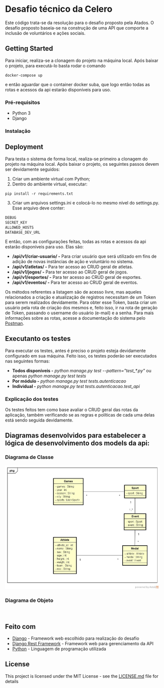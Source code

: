 # Desafio técnico da Celero

Este código trata-se da resolução para o desafio proposto pela Atados.
O desafio proposto baseia-se na construção de uma API que comporte a 
inclusão de voluntários e ações sociais.


## Getting Started

Para iniciar, realiza-se a clonagem do projeto na máquina local.
Após baixar o projeto, para executá-lo basta rodar o comando
```
docker-compose up
``` 
e então aguardar que o container docker suba, que logo então todas as 
rotas e acessos da api estarão disponíveis para uso.

### Pré-requisitos

- Python 3
- Django

### Instalação

## Deployment

Para testa o sistema de forma local, realiza-se primeiro a clonagem 
do projeto na máquina local.
Após baixar o projeto, os seguintes passos devem ser devidamente seguidos:
1. Criar um ambiente virtual com Python;
2. Dentro do ambiente virtual, executar: 
```
pip install -r requirements.txt
``` 
3. Criar um arquivos settings.ini e colocá-lo no mesmo nível do settings.py. 
Esse arquivo deve conter:
```
DEBUG
SECRET_KEY
ALLOWED_HOSTS
DATABASE_DEV_URL
```

E então, com as configurações feitas, todas as 
rotas e acessos da api estarão disponíveis para uso. Elas são:

* **/api/v1/criar-usuario/ -** Para criar usuário que será utilizado 
em fins de adição de novas instâncias de ação e voluntário no sistema.
* **/api/v1/atletas/ -** Para ter acesso ao CRUD geral de atletas.
* **/api/v1/jogos/ -** Para ter acesso ao CRUD geral de jogos.
* **/api/v1/esportes/ -** Para ter acesso ao CRUD geral de esportes.
* **/api/v1/eventos/ -** Para ter acesso ao CRUD geral de eventos.

Os métodos referentes a listagem são de acesso livre, mas aqueles relacionados 
a criação e atualização de registros necessitam de um Token para serem realizados
devidamente. Para obter esse Token, basta criar um usuário pela rota de criação dos mesmos e, feito isso,
ir na rota de geração de Token, passando o username do usuário (e-mail) e a senha.
Para mais informações sobre as rotas, acesse a documentação do sistema pelo
[Postman](https://documenter.getpostman.com/view/4328408/TVYM3F2J#ece5a9ba-24b6-46de-b3bd-718442e75b23).

## Executanto os testes

Para executar os testes, antes é preciso o projeto esteja devidamente configurado em sua máquina. Feito isso, os 
testes poderão ser executados nas seguintes formas:

* **Todos disponíveis -** _python manage.py test --pattern="test\_*.py"_ ou apenas _python manage.py test tests_
* **Por módulo -** _python manage.py test tests.autenticacao_
* **Individual -** _python manage.py test tests.autenticacao.test_api_

### Explicação dos testes

Os testes feitos tem como base avaliar o CRUD geral das 
rotas da aplicação, também verificando se as regras e políticas de 
cada uma delas está sendo seguida devidamente.


## Diagramas desenvolvidos para estabelecer a lógica de desenvolvimento dos models da api:

### Diagrama de Classe
![Diagrama de Classe](/utils/diagrama_classe.jpeg)

### Diagrama de Objeto
![]()

## Feito com

* [Django](https://www.djangoproject.com/) - Framework web escolhido para realização do desafio
* [Django Rest Framework](https://www.djangoproject.com/) - Framework web para gerenciamento da API
* [Python](https://www.python.org/) - Linguagem de programação utilizada

## License

This project is licensed under the MIT License - see the [LICENSE.md](LICENSE.md) file for details
